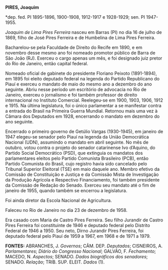 **PIRES, Joaquim**

\*dep. fed. PI 1895-1896, 1900-1908, 1912-1917 e 1928-1929; sen. PI
1947-1955.

*Joaquim de Lima Pires Ferreira* nasceu em Barras (PI) no dia 16 de
julho de 1869, filho de José Pires Ferreira e de Humbelina de Lima Pires
Ferreira.

Bacharelou-se pela Faculdade de Direito do Recife em 1890, e em novembro
desse mesmo ano foi nomeado promotor público de Barra de São João (RJ).
Exerceu o cargo apenas um mês, e foi designado juiz pretor do Rio de
Janeiro, então capital federal.

Nomeado oficial de gabinete do presidente Floriano Peixoto (1891-1894),
em 1895 foi eleito deputado federal na legenda do Partido Republicano do
Piauí e exerceu o mandato de maio do mesmo ano a dezembro do ano
seguinte. Abriu nesse período um escritório de advocacia no Rio de
Janeiro, exerceu o jornalismo e foi também professor de direito
internacional no Instituto Comercial. Reelegeu-se em 1900, 1903, 1906,
1912 e 1915. Na última legislatura, foi o único parlamentar a se
manifestar contra a entrada do Brasil na Primeira Guerra Mundial.
Retornou mais uma vez à Câmara dos Deputados em 1928, encerrando o
mandato em dezembro do ano seguinte.

Encerrado o primeiro governo de Getúlio Vargas (1930-1945), em janeiro
de 1947 elegeu-se senador pelo Piauí na legenda da União Democrática
Nacional (UDN), assumindo o mandato em abril seguinte. No mês de
outubro, votou contra o projeto do senador catarinense Ivo d’Aquino, do
Partido Social Democrático (PSD), que extinguia os mandatos dos
parlamentares eleitos pelo Partido Comunista Brasileiro (PCB), então
Partido Comunista do Brasil, cujo registro havia sido cancelado pelo
Tribunal Superior Eleitoral (TSE) em maio daquele ano. Membro efetivo da
Comissão de Constituição e Justiça e da Comissão Mista de Investigação
da Produção Agrícola e Respectivo Financiamento, foi também presidente
da Comissão de Redação do Senado. Exerceu seu mandato até o fim de
janeiro de 1955, quando também se encerrou a legislatura.

Foi ainda diretor da Escola Nacional de Agricultura.

Faleceu no Rio de Janeiro no dia 23 de dezembro de 1958.

Era casado com Maria de Castro Pires Ferreira. Seu filho Jurandir de
Castro Pires Ferreira foi constituinte de 1946 e deputado federal pelo
Distrito Federal de 1946 a 1950. Seu neto, Dirno Jurandir Pires
Ferreira, foi deputado federal pelo Piauí de 1959 a 1967, em 1968 e de
1971 a 1979.

**FONTES:** ABRANCHES, J. *Governos*; CÂM. DEP. *Deputados*; CISNEIROS,
A. *Parlamentares*; *Diário do Congresso Nacional*; GALVÃO, F.
*Fechamento*; MACEDO, N. *Aspectos*; SENADO. *Dados biográficos* *dos
senadores*; SENADO. *Relação*; TRIB. SUP. ELEIT. *Dados* (1).
